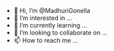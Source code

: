 - 👋 Hi, I’m @MadhuriGonella
- 👀 I’m interested in ...
- 🌱 I’m currently learning ...
- 💞️ I’m looking to collaborate on ...
- 📫 How to reach me ...

<!---
MadhuriGonella/MadhuriGonella is a ✨ special ✨ repository because its `README.md` (this file) appears on your GitHub profile.
You can click the Preview link to take a look at your changes.
--->
